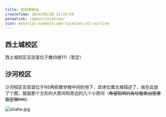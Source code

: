 ```yaml
---
title: 实验室地址
createTime: 2024/09/20 12:16:50
permalink: /about/location/
icon: material-symbols:add-location-alt-outline
---
```


## 西土城校区

西土城校区实验室位于教四楼111（暂定）

## 沙河校区

沙河校区实验室位于NS两栋教学楼中间的地下，具体位置太难描述了，故在此放了个图，就是那个方形的大房间和旁边的几个小房间（~~希望聪明的各位能看出图里面是哪hhh~~）

![shahe.jpg](https://i.postimg.cc/63t4703W/20240920-121042.jpg)